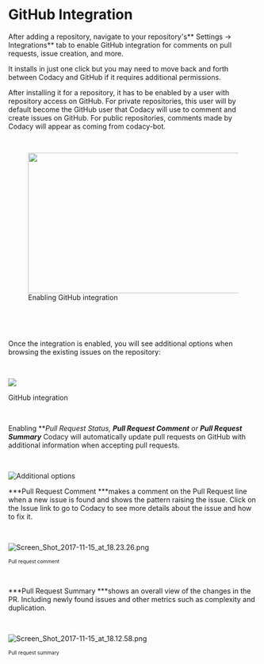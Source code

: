 # GitHub Integration

After adding a repository, navigate to your repository's** Settings
-&gt; Integrations** tab to enable GitHub integration for comments on
pull requests, issue creation, and more.

It installs in just one click but you may need to move back and forth
between Codacy and GitHub if it requires additional permissions.

After installing it for a repository, it has to be enabled by a user
with repository access on GitHub. For private repositories, this user
will by default become the GitHub user that Codacy will use to comment
and create issues on GitHub. For public repositories, comments made by
Codacy will appear as coming from codacy-bot.

 

<figure>
<img src="/images/Aug-10-2017_17-47-06.gif" width="669" height="283" alt="" /><figcaption><span class="wysiwyg-font-size-small">Enabling GitHub integration</span></figcaption>
</figure>

 

 

Once the integration is enabled, you will see additional options when
browsing the existing issues on the repository:

 

![](/hc/en-us/article_attachments/115000333565/Screen_Shot_2016-12-27_at_12.11.35.png)

<span class="wysiwyg-font-size-small">GitHub integration</span>

 

Enabling ***Pull Request Status, **Pull Request Comment*** *or **Pull
Request Summary*** Codacy will automatically update pull requests on
GitHub with additional information when accepting pull requests.

 

![<span class="wysiwyg-font-size-small">Additional
options</span>](/images/Screen_Shot_2017-11-15_at_17.50.49.png)

***Pull Request Comment ***makes a comment on the Pull Request line when
a new issue is found and shows the pattern raising the issue. Click on
the Issue link to go to Codacy to see more details about the issue and
how to fix it.

 

![Screen\_Shot\_2017-11-15\_at\_18.23.26.png](/images/Screen_Shot_2017-11-15_at_18.23.26.png)

<span class="wysiwyg-font-size-small" style="font-size: x-small;">Pull
request comment</span>

 

***Pull Request Summary ***shows an overall view of the changes in the
PR. Including newly found issues and other metrics such as complexity
and duplication. 

 

![Screen\_Shot\_2017-11-15\_at\_18.12.58.png](/images/Screen_Shot_2017-11-15_at_18.12.58.png)

<span class="wysiwyg-font-size-small" style="font-size: x-small;">Pull
request summary</span>

 

 
